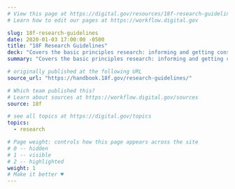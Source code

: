 ```yaml
---
# View this page at https://digital.gov/resources/18f-research-guidelines
# Learn how to edit our pages at https://workflow.digital.gov

slug: 18f-research-guidelines
date: 2020-01-03 17:00:00 -0500
title: "18F Research Guidelines"
deck: "Covers the basic principles research: informing and getting consent, and managing personally identifiable information (PII)"
summary: "Covers the basic principles research: informing and getting consent, and managing personally identifiable information (PII)"

# originally published at the following URL
source_url: "https://handbook.18f.gov/research-guidelines/"

# Which team published this?
# Learn about sources at https://workflow.digital.gov/sources
source: 18f

# see all topics at https://digital.gov/topics
topics:
  - research

# Page weight: controls how this page appears across the site
# 0 -- hidden
# 1 -- visible
# 2 -- highlighted
weight: 1
# Make it better ♥
---
```

